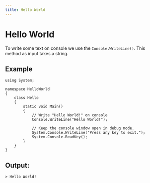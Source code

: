 ```yaml
---
title: Hello World
---
```


# Hello World

To write some text on console we use the `Console.WriteLine()`. This method as input takes a string.

## Example
```
using System;

namespace HelloWorld
{
    class Hello
    {
        static void Main()
        {
            // Write "Hello World!" on console
            Console.WriteLine("Hello World!");

            // Keep the console window open in debug mode.
            System.Console.WriteLine("Press any key to exit.");
            System.Console.ReadKey();
        }
    }
}

```

## Output:
```
> Hello World!
```
